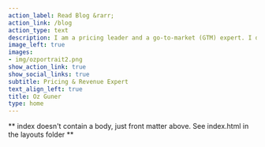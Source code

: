 ```yaml
---
action_label: Read Blog &rarr;
action_link: /blog
action_type: text
description: I am a pricing leader and a go-to-market (GTM) expert. I deliver expert GTM analytics solutions to early-stage companies that may lack analytics resources. I specialize in designing strategic revenue frameworks that cater to diverse customer segments and competitive landscapes. Currently, I am leading revenue and pricing strategy initiatives at Rapid7.
image_left: true
images:
- img/ozportrait2.png
show_action_link: true
show_social_links: true
subtitle: Pricing & Revenue Expert
text_align_left: true
title: Oz Guner
type: home
---
```


** index doesn't contain a body, just front matter above.
See index.html in the layouts folder **
